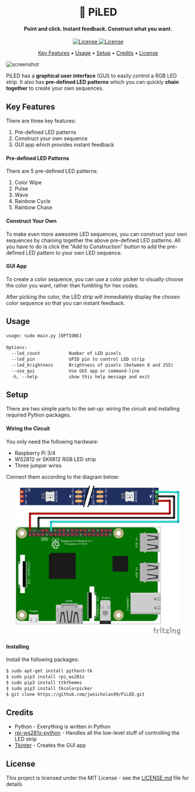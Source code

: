 <h1 align="center">
  <br>
  🌈 PiLED
  <br>
</h1>

<h4 align="center">Point and click. Instant feedback. Construct what you want.</h4>

<p align="center">
  <a href="https://opensource.org/licenses/MIT">
    <img src="https://img.shields.io/badge/License-MIT-green.svg"
         alt="License">
  </a>
  <a href="https://github.com/jwnicholas99/rpi-rgb-led/releases/">
    <img src="https://img.shields.io/github/v/release/jwnicholas99/rpi-rgb-led"
         alt="License">
  </a>
</p>

<p align="center">
  <a href="#key-features">Key Features</a> •
  <a href="#usage">Usage</a> •
  <a href="#setup">Setup</a> •
  <a href="#credits">Credits</a> •
  <a href="#license">License</a>
</p>

![screenshot](https://raw.githubusercontent.com/jwnicholas99/rpi-rgb-led/master/media/app_top.gif)

PiLED has a <b>graphical user interface</b> (GUI) to easily control a RGB LED strip. It also has <b>pre-defined LED patterns</b> which you can quickly <b>chain together</b> to create your own sequences.

## Key Features
There are three key features: 
1. Pre-defined LED patterns
2. Construct your own sequence
3. GUI app which provides instant feedback

#### Pre-defined LED Patterns
There are 5 pre-defined LED patterns:
1. Color Wipe
2. Pulse
3. Wave
4. Rainbow Cycle
5. Rainbow Chase

#### Construct Your Own
To make even more awesome LED sequences, you can construct your own sequences by chaining together the above pre-defined LED patterns. All you have to do is click the "Add to Construction" button to add the pre-defined LED pattern to your own LED sequence. 

#### GUI App
To create a color sequence, you can use a color picker to visually choose the color you want, rather than fumbling for hex codes.

After picking the color, the LED strip will immediately display the chosen color sequence so that you can instant feedback.

## Usage
```
usage: sudo main.py [OPTIONS]

Options:
  --led_count           Number of LED pixels
  --led_pin             GPIO pin to control LED strip
  --led_brightness      Brightness of pixels (between 0 and 255)
  --use_gui             Use GUI app or command-line
  -h, --help            show this help message and exit
```


## Setup

There are two simple parts to the set-up: wiring the circuit and installing required Python packages.

#### Wiring the Circuit

You only need the following hardware:
* Raspberry Pi 3/4
* WS2812 or SK6812 RGB LED strip
* Three jumper wires

Connect them according to the diagram below:

<p align="center">
<img src="media/circuit.png" width="450"/>
</p>

#### Installing

Install the following packages:

```
$ sudo apt-get install python3-tk
$ sudo pip3 install rpi_ws281x
$ sudo pip3 install ttkthemes
$ sudo pip3 install tkcolorpicker
$ git clone https://github.com/jwnicholas99/PiLED.git
```

## Credits

* Python - Everything is written in Python
* [rpi-ws281x-python](https://github.com/rpi-ws281x/rpi-ws281x-python/blob/master/library/rpi_ws281x/rpi_ws281x.py) - Handles all the low-level stuff of controlling the LED strip
* [Tkinter](https://docs.python.org/3/library/tkinter.html) - Creates the GUI app

## License

This project is licensed under the MIT License - see the [LICENSE.md](LICENSE.md) file for details


